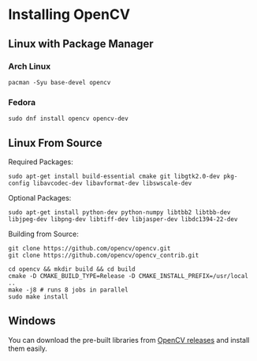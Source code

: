 # Installing OpenCV 

## Linux with Package Manager

### Arch Linux

```shell
pacman -Syu base-devel opencv
```

### Fedora

```shell
sudo dnf install opencv opencv-dev
```

## Linux From Source

Required Packages:

```shell
sudo apt-get install build-essential cmake git libgtk2.0-dev pkg-config libavcodec-dev libavformat-dev libswscale-dev
```

Optional Packages:

```shell
sudo apt-get install python-dev python-numpy libtbb2 libtbb-dev libjpeg-dev libpng-dev libtiff-dev libjasper-dev libdc1394-22-dev
```

Building from Source:

```shell
git clone https://github.com/opencv/opencv.git
git clone https://github.com/opencv/opencv_contrib.git

cd opencv && mkdir build && cd build
cmake -D CMAKE_BUILD_TYPE=Release -D CMAKE_INSTALL_PREFIX=/usr/local ..
make -j8 # runs 8 jobs in parallel
sudo make install
```

## Windows

You can download the pre-built libraries from [OpenCV releases](https://github.com/opencv/opencv/releases) and install them easily.
